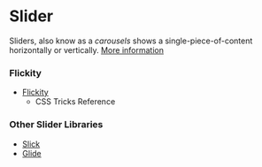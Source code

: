 # Slider

Sliders, also know as a _carousels_ shows a single-piece-of-content horizontally or vertically. [More information](https://ui-patterns.com/patterns/Carousel)

### Flickity

* [Flickity](https://css-tricks.com/creating-responsive-touch-friendly-carousels-with-flickity/)
  * CSS Tricks Reference

### Other Slider Libraries

* [Slick](https://kenwheeler.github.io/slick/)
* [Glide](https://glidejs.com/)

